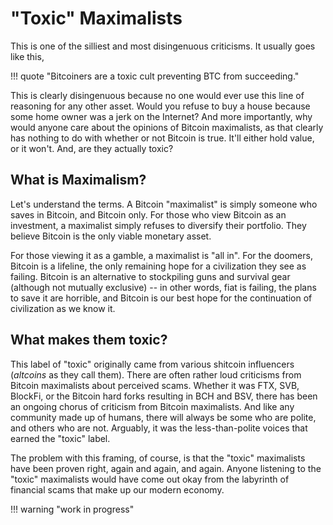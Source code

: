 <!--
Lord Jesus Christ
Son of God
Have mercy on me, a sinner
-->

# "Toxic" Maximalists

This is one of the silliest and most disingenuous
 criticisms.
It usually goes like this,

!!! quote "Bitcoiners are a toxic cult preventing BTC from succeeding."

This is clearly disingenuous because no one
 would ever use this line of reasoning
 for any other asset.
Would you refuse to buy a house because some
 home owner was a jerk on the Internet?
And more importantly, why would anyone care
 about the opinions of Bitcoin maximalists,
 as that clearly has nothing to do with
 whether or not Bitcoin is true.
It'll either hold value, or it won't.
And, are they actually toxic?



## What is Maximalism?

Let's understand the terms.
A Bitcoin "maximalist" is simply someone who
 saves in Bitcoin, and Bitcoin only.
For those who view Bitcoin as an investment,
 a maximalist simply refuses to diversify
 their portfolio.
They believe Bitcoin is
 the only viable monetary asset.

For those viewing it as a gamble,
 a maximalist is "all in".
For the doomers, Bitcoin is a lifeline,
 the only remaining hope for a civilization
 they see as failing.
Bitcoin is an alternative to 
 stockpiling guns and survival gear
 (although not mutually exclusive) --
 in other words, fiat is failing,
 the plans to save it are horrible, and
 Bitcoin is our best hope for the continuation
 of civilization as we know it.



## What makes them toxic?

This label of "toxic" originally came from
 various shitcoin influencers
 (*altcoins* as they call them).
There are often
 rather loud criticisms
 from Bitcoin maximalists 
 about perceived scams.
Whether it was
 FTX,
 SVB,
 BlockFi,
 or the
 Bitcoin hard forks resulting in
 BCH and
 BSV,
 there has been an ongoing chorus
 of criticism from Bitcoin maximalists.
And like any community made up of humans,
 there will always be some who are polite,
 and others who are not.
Arguably, it was the less-than-polite
 voices that earned the "toxic" label.

The problem with this framing, of course,
 is that the "toxic" maximalists have been
 proven right, 
 again 
 and again,
 and again.
Anyone listening to the "toxic" maximalists
 would have come out okay from the labyrinth
 of financial scams that make up our modern
 economy.




!!! warning "work in progress"









